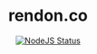 <div align="center">

# rendon.co

[![NodeJS Status](https://img.shields.io/badge/NodeJS-14.4.0-blue.svg?longCache=true&style)](https://www.postgresql.org/)

</div>

<!-- ## Requirements/Dependencies

- [Python](https://nodejs.org/)
- [PostgreSQL](https://www.postgresql.org/)

## Installation

Install dependencies and extra packages

```bash
pip install requirements.txt
```

## Testing

Using *nose2*

```
nose2 -v -c unittest.cfg --fail-fast
```

## Run

### Develop

```
uvicorn app.main:app --reload
```

___
<div align="center">

Collaborators

|[<img src="https://avatars3.githubusercontent.com/u/14989202?s=400&v=4" width="100px;"/><br /><sub><b>Alejandro E. Rendon</b></sub>](https://github.com/aerendon)|
| :---: |

</div> -->
